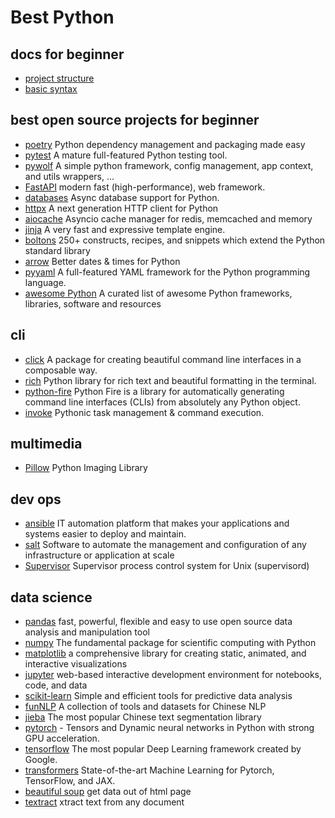 # Best Python

## docs for beginner
* [project structure](./docs/structure.md)
* [basic syntax](./docs/syntax.md)

## best open source projects for beginner
* [poetry](https://python-poetry.org/) Python dependency management and packaging made easy 
* [pytest](https://www.pytest.org/) A mature full-featured Python testing tool.
* [pywolf](https://github.com/wolforest/pywolf) A simple python framework, config management, app context, and utils wrappers, ...
* [FastAPI](https://fastapi.tiangolo.com/) modern fast (high-performance), web framework. 
* [databases](https://www.encode.io/databases/) Async database support for Python.
* [httpx](https://www.python-httpx.org/) A next generation HTTP client for Python
* [aiocache](http://aiocache.readthedocs.io/) Asyncio cache manager for redis, memcached and memory
* [jinja](https://jinja.palletsprojects.com/) A very fast and expressive template engine.
* [boltons](https://boltons.readthedocs.org/) 250+ constructs, recipes, and snippets which extend the Python standard library
* [arrow](https://github.com/arrow-py/arrow) Better dates & times for Python
* [pyyaml](https://pyyaml.org/) A full-featured YAML framework for the Python programming language.
* [awesome Python](https://awesome-python.com/) A curated list of awesome Python frameworks, libraries, software and resources

## cli
* [click](http://click.pocoo.org/dev/) A package for creating beautiful command line interfaces in a composable way.
* [rich](https://github.com/willmcgugan/rich) Python library for rich text and beautiful formatting in the terminal.
* [python-fire](https://github.com/google/python-fire) Python Fire is a library for automatically generating command line interfaces (CLIs) from absolutely any Python object.
* [invoke](pyinvoke.org) Pythonic task management & command execution.

## multimedia
* [Pillow](https://python-pillow.org/) Python Imaging Library

## dev ops
* [ansible](https://www.ansible.com/) IT automation platform that makes your applications and systems easier to deploy and maintain.
* [salt](https://repo.saltproject.io/) Software to automate the management and configuration of any infrastructure or application at scale
* [Supervisor](http://supervisord.org/) Supervisor process control system for Unix (supervisord)


## data science
* [pandas](https://pandas.pydata.org/) fast, powerful, flexible and easy to use open source data analysis and manipulation tool
* [numpy](https://numpy.org/) The fundamental package for scientific computing with Python
* [matplotlib](https://matplotlib.org/) a comprehensive library for creating static, animated, and interactive visualizations
* [jupyter](https://jupyter.org/) web-based interactive development environment for notebooks, code, and data
* [scikit-learn](https://scikit-learn.org/) Simple and efficient tools for predictive data analysis
* [funNLP](https://github.com/fighting41love/funNLP) A collection of tools and datasets for Chinese NLP
* [jieba](https://github.com/fxsjy/jieba) The most popular Chinese text segmentation library
* [pytorch](https://github.com/pytorch/pytorch) - Tensors and Dynamic neural networks in Python with strong GPU acceleration.
* [tensorflow](https://github.com/tensorflow/tensorflow)  The most popular Deep Learning framework created by Google.
* [transformers](https://github.com/huggingface/transformers) State-of-the-art Machine Learning for Pytorch, TensorFlow, and JAX.
* [beautiful soup](https://www.crummy.com/software/BeautifulSoup/) get data out of html page
* [textract](https://github.com/deanmalmgren/textract) xtract text from any document

